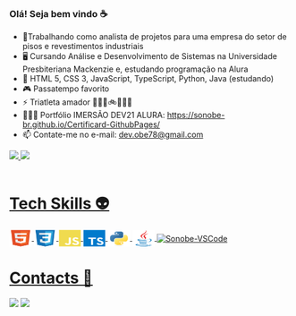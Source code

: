 ### Olá! Seja bem vindo ☕

- 📐Trabalhando como analista de projetos para uma empresa do setor de pisos e revestimentos industriais
- 🖥 Cursando Análise e Desenvolvimento de Sistemas na Universidade Presbiteriana Mackenzie e, estudando programação na Alura
- 🦊 HTML 5, CSS 3, JavaScript, TypeScript, Python, Java (estudando)
- 🎮 Passatempo favorito
- ⚡ Triatleta amador 🏊🏽‍♂️🚲🏃🏽‍♂️
- 👩🏽‍🚀 Portfólio IMERSÃO DEV21 ALURA: https://sonobe-br.github.io/Certificard-GithubPages/   
- 📫 Contate-me no e-mail: dev.obe78@gmail.com


 <div>
  <a href="https://github.com/Sonobe-br">
  <img height="180em" src="https://github-readme-stats.vercel.app/api?username=Sonobe-br&show_icons=true&theme=dark&include_all_commits=true&count_private=true"/>
  <img height="180em" src="https://github-readme-stats.vercel.app/api/top-langs/?username=Sonobe-br&layout=compact&langs_count=7&theme=dark"/>
</div>
 
 <div style="display: inline_block"><br>
  <h1>Tech Skills 👽</h1>
  <img align="center" alt="Sonobe-HTML" height="30" width="40" src="https://raw.githubusercontent.com/devicons/devicon/master/icons/html5/html5-original.svg">
  <img align="center" alt="Sonobe-CSS" height="30" width="40" src="https://raw.githubusercontent.com/devicons/devicon/master/icons/css3/css3-original.svg">
  <img align="center" alt="Sonobe-Js" height="30" width="40" src="https://raw.githubusercontent.com/devicons/devicon/master/icons/javascript/javascript-plain.svg">
  <img align="center" alt="Sonobe-TypeScript" height="30" width="40" src="https://raw.githubusercontent.com/devicons/devicon/master/icons/typescript/typescript-original.svg">
  <img align="center" alt="Sonobe-Python" height="30" width="40" src="https://raw.githubusercontent.com/devicons/devicon/master/icons/python/python-original.svg">
  <img align="center" alt="Sonobe-Java" height="30" width="40" src="https://raw.githubusercontent.com/devicons/devicon/master/icons/java/java-original.svg">
  
  <img align="center" alt="Sonobe-VSCode" height="30" width="40" src="https://raw.githubusercontent.com/devicons/devicon/master/icons/VS/VSCode-original.svg">
</div>
 
 ##
 
 <div>
  <h1>Contacts 📱 </h1>
  <a href = "mailto:dev.obe78@gmail.com"><img src="https://img.shields.io/badge/-Gmail-%23333?style=for-the-badge&logo=gmail&logoColor=white" target="_blank"></a>
  <a href="https://www.linkedin.com/in/daniel-sonobe-silveira-36b317211" target="_blank"><img src="https://img.shields.io/badge/-LinkedIn-%230077B5?style=for-the-badge&logo=linkedin&logoColor=white" target="_blank"></a> 

 
 </div>
